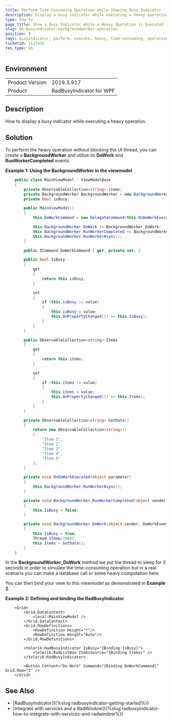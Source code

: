 ```yaml
---
title: Perform Time-Consuming Operation while Showing Busy Indicator
description: Display a busy indicator while executing a heavy operation.
type: how-to
page_title: Show a Busy Indicator while a Heavy Operation is Executed
slug: kb-busyindicator-backgroundworker-operation
position: 0
tags: busyindicator, perform, execute, heavy, time-consuming, operation, UI, thread
ticketid: 1117434
res_type: kb
---
```


## Environment

<table>
    <tbody>
	    <tr>
	    	<td>Product Version</td>
	    	<td>2019.3.917</td>
	    </tr>
	    <tr>
	    	<td>Product</td>
	    	<td>RadBusyIndicator for WPF</td>
	    </tr>
    </tbody>
</table>

## Description

How to display a busy indicator while executing a heavy operation.

## Solution

To perform the heavy operation without blocking the UI thread, you can create a **BackgroundWorker** and utilize its **DoWork** and **RunWorkerCompleted** events.

__Example 1: Using the BackgroundWorker in the viewmodel__
```C#
    public class MainViewModel : ViewModelBase
    {
        private ObservableCollection<string> items;
        private BackgroundWorker BackgroundWorker = new BackgroundWorker();
        private bool isBusy;

        public MainViewModel()
        {
            this.DoWorkCommand = new DelegateCommand(this.OnDoWorkExecuted);

            this.BackgroundWorker.DoWork += BackgroundWorker_DoWork;
            this.BackgroundWorker.RunWorkerCompleted += BackgroundWorker_RunWorkerCompleted;
            this.BackgroundWorker.RunWorkerAsync();
        }

        public ICommand DoWorkCommand { get; private set; }

        public bool IsBusy
        {
            get
            {
                return this.isBusy;
            }

            set
            {
                if (this.isBusy != value)
                {
                    this.isBusy = value;
                    this.OnPropertyChanged(() => this.IsBusy);
                }
            }
        }

        public ObservableCollection<string> Items
        {
            get
            {
                return this.items;
            }

            set
            {
                if (this.items != value)
                {
                    this.items = value;
                    this.OnPropertyChanged(() => this.Items);
                }
            }
        }

        private ObservableCollection<string> GetData()
        {
            return new ObservableCollection<string>()
            {
                "Item 1",
                "Item 2",
                "Item 3",
                "Item 4",
                "Item 5"
            };
        }

        private void OnDoWorkExecuted(object parameter)
        {
            this.BackgroundWorker.RunWorkerAsync();
        }

        private void BackgroundWorker_RunWorkerCompleted(object sender, RunWorkerCompletedEventArgs e)
        {
            this.IsBusy = false;
        }

        private void BackgroundWorker_DoWork(object sender, DoWorkEventArgs e)
        {
            this.IsBusy = true;
            Thread.Sleep(3000);
            this.Items = GetData();
        }
    }
```

In the **BackgroundWorker_DoWork** method we put the thread to sleep for 3 seconds in order to simulate the time-consuming operation but in a real scenario you can make a database call or some heavy computation here.

You can then bind your view to this viewmodel as demonstrated in **Example 2**.

__Example 2: Defining and binding the RadBusyIndicator__
```XAML
    <Grid>
        <Grid.DataContext>
            <local:MainViewModel />
        </Grid.DataContext>
        <Grid.RowDefinitions>
            <RowDefinition Height="*"/>
            <RowDefinition Height="Auto"/>
        </Grid.RowDefinitions>

        <telerik:RadBusyIndicator IsBusy="{Binding IsBusy}">
            <telerik:RadListBox ItemsSource="{Binding Items}" />
        </telerik:RadBusyIndicator>

        <Button Content="Do Work" Command="{Binding DoWorkCommand}" Grid.Row="1" />
    </Grid>
```

## See Also

* [RadBusyIndicator]({%slug radbusyindicator-getting-started%})
* [Integrate with services and a RadWindow]({%slug radbusyindicator-how-to-integrate-with-services-and-radwindow%})